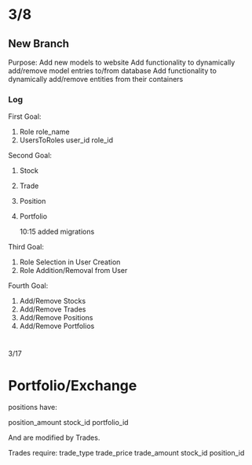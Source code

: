 # 3/8

## New Branch
Purpose: 
Add new models to website
Add functionality to dynamically add/remove model entries to/from database
Add functionality to dynamically add/remove entities from their containers

### Log
First Goal:
1. Role
	role_name
2. UsersToRoles
	user_id
	role_id

Second Goal:
1. Stock
2. Trade
3. Position
4. Portfolio

	10:15 added migrations

Third Goal:
1. Role Selection in User Creation
2. Role Addition/Removal from User

Fourth Goal:
1. Add/Remove Stocks
2. Add/Remove Trades
3. Add/Remove Positions
4. Add/Remove Portfolios

# <Next Entry>

3/17

# Portfolio/Exchange

positions have:

position_amount
stock_id
portfolio_id

And are modified by Trades. 

Trades require: 
trade_type
trade_price
trade_amount
stock_id
position_id

